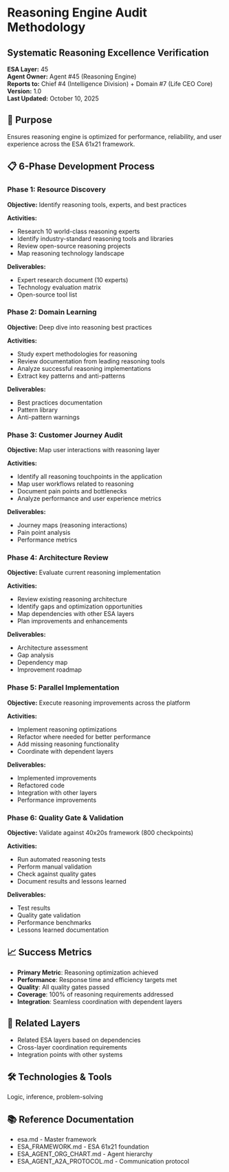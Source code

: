 # Reasoning Engine Audit Methodology
## Systematic Reasoning Excellence Verification

**ESA Layer:** 45  
**Agent Owner:** Agent #45 (Reasoning Engine)  
**Reports to:** Chief #4 (Intelligence Division) + Domain #7 (Life CEO Core)  
**Version:** 1.0  
**Last Updated:** October 10, 2025

## 🎯 Purpose
Ensures reasoning engine is optimized for performance, reliability, and user experience across the ESA 61x21 framework.

## 📋 6-Phase Development Process

### Phase 1: Resource Discovery
**Objective:** Identify reasoning tools, experts, and best practices

**Activities:**
- Research 10 world-class reasoning experts
- Identify industry-standard reasoning tools and libraries
- Review open-source reasoning projects
- Map reasoning technology landscape

**Deliverables:**
- Expert research document (10 experts)
- Technology evaluation matrix
- Open-source tool list

### Phase 2: Domain Learning
**Objective:** Deep dive into reasoning best practices

**Activities:**
- Study expert methodologies for reasoning
- Review documentation from leading reasoning tools
- Analyze successful reasoning implementations
- Extract key patterns and anti-patterns

**Deliverables:**
- Best practices documentation
- Pattern library
- Anti-pattern warnings

### Phase 3: Customer Journey Audit
**Objective:** Map user interactions with reasoning layer

**Activities:**
- Identify all reasoning touchpoints in the application
- Map user workflows related to reasoning
- Document pain points and bottlenecks
- Analyze performance and user experience metrics

**Deliverables:**
- Journey maps (reasoning interactions)
- Pain point analysis
- Performance metrics

### Phase 4: Architecture Review
**Objective:** Evaluate current reasoning implementation

**Activities:**
- Review existing reasoning architecture
- Identify gaps and optimization opportunities
- Map dependencies with other ESA layers
- Plan improvements and enhancements

**Deliverables:**
- Architecture assessment
- Gap analysis
- Dependency map
- Improvement roadmap

### Phase 5: Parallel Implementation
**Objective:** Execute reasoning improvements across the platform

**Activities:**
- Implement reasoning optimizations
- Refactor where needed for better performance
- Add missing reasoning functionality
- Coordinate with dependent layers

**Deliverables:**
- Implemented improvements
- Refactored code
- Integration with other layers
- Performance improvements

### Phase 6: Quality Gate & Validation
**Objective:** Validate against 40x20s framework (800 checkpoints)

**Activities:**
- Run automated reasoning tests
- Perform manual validation
- Check against quality gates
- Document results and lessons learned

**Deliverables:**
- Test results
- Quality gate validation
- Performance benchmarks
- Lessons learned documentation

## 📈 Success Metrics
- **Primary Metric**: Reasoning optimization achieved
- **Performance**: Response time and efficiency targets met
- **Quality**: All quality gates passed
- **Coverage**: 100% of reasoning requirements addressed
- **Integration**: Seamless coordination with dependent layers

## 🔗 Related Layers
- Related ESA layers based on dependencies
- Cross-layer coordination requirements
- Integration points with other systems

## 🛠️ Technologies & Tools
Logic, inference, problem-solving

## 📚 Reference Documentation
- esa.md - Master framework
- ESA_FRAMEWORK.md - ESA 61x21 foundation
- ESA_AGENT_ORG_CHART.md - Agent hierarchy
- ESA_AGENT_A2A_PROTOCOL.md - Communication protocol
